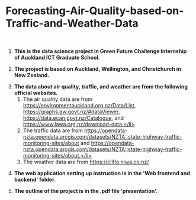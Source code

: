 # Forecasting-Air-Quality-based-on-Traffic-and-Weather-Data

<br>

<ol>

**<li>This is the data science project in Green Future Challenge Internship of Auckland ICT Graduate School.</li>**

**<li>The project is based on Auckland, Wellington, and Christchurch in New Zealand.</li>**

**<li>The data about air quality, traffic, and weather are from the following official websites.**
    <ol>
      <li>The air quality data are from https://environmentauckland.org.nz/Data/List, https://graphs.gw.govt.nz/#dataViewer, https://data.ecan.govt.nz/Catalogue, and https://www.lawa.org.nz/download-data.</li>
      <li>The traffic data are from https://opendata-nzta.opendata.arcgis.com/datasets/NZTA::state-highway-traffic-monitoring-sites/about and https://opendata-nzta.opendata.arcgis.com/datasets/NZTA::state-highway-traffic-monitoring-sites/about.</li>
      <li>The weather data are from https://cliflo.niwa.co.nz/</li>
    </ol>
</li>

**<li>The web application setting up instruction is in the 'Web frontend and backend' folder.</li>**

**<li>The outline of the project is in the .pdf file 'presentation'.</li>**
</ol>
